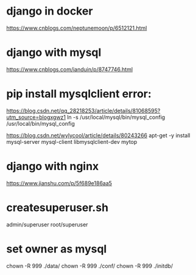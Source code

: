 # django in docker
https://www.cnblogs.com/neptunemoon/p/6512121.html

# django with mysql
https://www.cnblogs.com/ianduin/p/8747746.html

# pip install mysqlclient error:
https://blog.csdn.net/qq_28218253/article/details/81068595?utm_source=blogxgwz1
ln -s /usr/local/mysql/bin/mysql_config /usr/local/bin/mysql_config

https://blog.csdn.net/wylycool/article/details/80243266
apt-get -y install mysql-server mysql-client libmysqlclient-dev  mytop

# django with nginx
https://www.jianshu.com/p/5f689e186aa5

# createsuperuser.sh
admin/superuser
root/superuser

# set owner as mysql
chown -R 999 ./data/
chown -R 999 ./conf/
chown -R 999 ./initdb/
